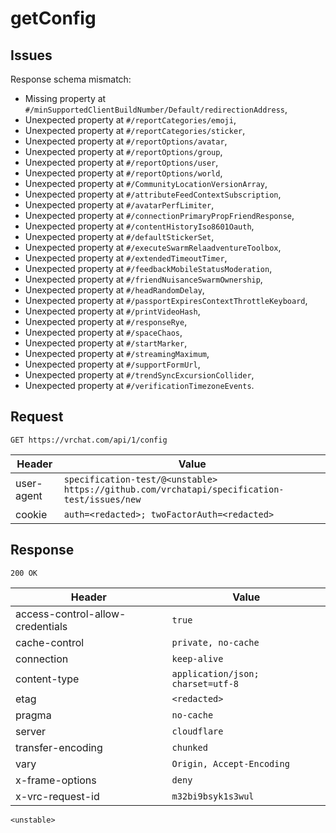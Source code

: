 # getConfig

## Issues
Response schema mismatch:
* Missing property at ``#/minSupportedClientBuildNumber/Default/redirectionAddress``,
* Unexpected property at ``#/reportCategories/emoji``,
* Unexpected property at ``#/reportCategories/sticker``,
* Unexpected property at ``#/reportOptions/avatar``,
* Unexpected property at ``#/reportOptions/group``,
* Unexpected property at ``#/reportOptions/user``,
* Unexpected property at ``#/reportOptions/world``,
* Unexpected property at ``#/CommunityLocationVersionArray``,
* Unexpected property at ``#/attributeFeedContextSubscription``,
* Unexpected property at ``#/avatarPerfLimiter``,
* Unexpected property at ``#/connectionPrimaryPropFriendResponse``,
* Unexpected property at ``#/contentHistoryIso8601Oauth``,
* Unexpected property at ``#/defaultStickerSet``,
* Unexpected property at ``#/executeSwarmRelaadventureToolbox``,
* Unexpected property at ``#/extendedTimeoutTimer``,
* Unexpected property at ``#/feedbackMobileStatusModeration``,
* Unexpected property at ``#/friendNuisanceSwarmOwnership``,
* Unexpected property at ``#/headRandomDelay``,
* Unexpected property at ``#/passportExpiresContextThrottleKeyboard``,
* Unexpected property at ``#/printVideoHash``,
* Unexpected property at ``#/responseRye``,
* Unexpected property at ``#/spaceChaos``,
* Unexpected property at ``#/startMarker``,
* Unexpected property at ``#/streamingMaximum``,
* Unexpected property at ``#/supportFormUrl``,
* Unexpected property at ``#/trendSyncExcursionCollider``,
* Unexpected property at ``#/verificationTimezoneEvents``.
## Request
`GET https://vrchat.com/api/1/config`

| Header | Value |
| ------ | ----- |
| user-agent | `specification-test/@<unstable> https://github.com/vrchatapi/specification-test/issues/new` |
| cookie | `auth=<redacted>; twoFactorAuth=<redacted>` |


## Response
`200 OK`

| Header | Value |
| ------ | ----- |
| access-control-allow-credentials | `true` |
| cache-control | `private, no-cache` |
| connection | `keep-alive` |
| content-type | `application/json; charset=utf-8` |
| etag | `<redacted>` |
| pragma | `no-cache` |
| server | `cloudflare` |
| transfer-encoding | `chunked` |
| vary | `Origin, Accept-Encoding` |
| x-frame-options | `deny` |
| x-vrc-request-id | `m32bi9bsyk1s3wul` |

```jsonc
<unstable>
```
